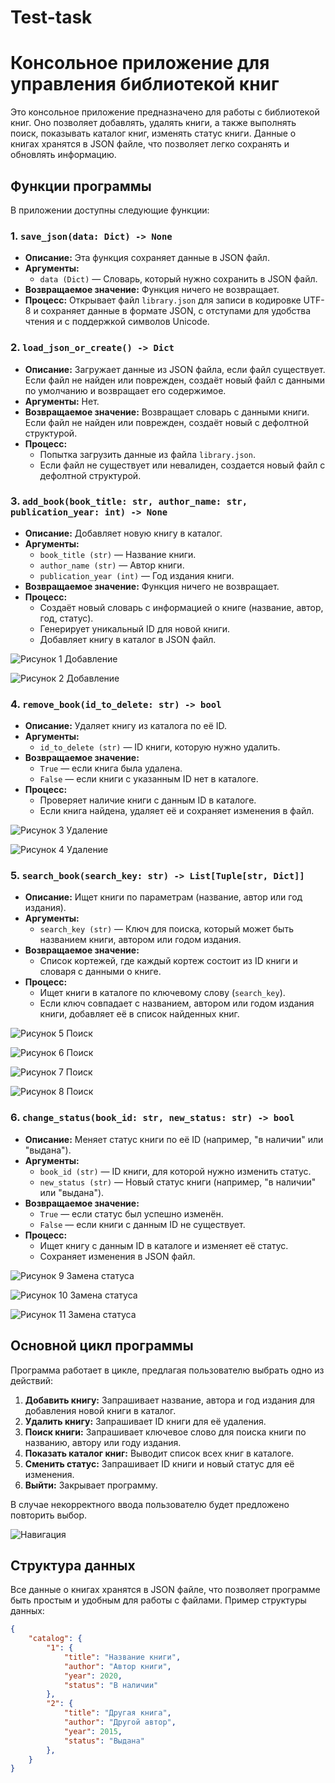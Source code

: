 # Test-task

# Консольное приложение для управления библиотекой книг

Это консольное приложение предназначено для работы с библиотекой книг. Оно позволяет добавлять, удалять книги, а также выполнять поиск, показывать каталог книг, изменять статус книги. Данные о книгах хранятся в JSON файле, что позволяет легко сохранять и обновлять информацию.

## Функции программы

В приложении доступны следующие функции:

### 1. `save_json(data: Dict) -> None`
- **Описание:** Эта функция сохраняет данные в JSON файл.
- **Аргументы:**
  - `data (Dict)` — Словарь, который нужно сохранить в JSON файл.
- **Возвращаемое значение:** Функция ничего не возвращает.
- **Процесс:** Открывает файл `library.json` для записи в кодировке UTF-8 и сохраняет данные в формате JSON, с отступами для удобства чтения и с поддержкой символов Unicode.

### 2. `load_json_or_create() -> Dict`
- **Описание:** Загружает данные из JSON файла, если файл существует. Если файл не найден или поврежден, создаёт новый файл с данными по умолчанию и возвращает его содержимое.
- **Аргументы:** Нет.
- **Возвращаемое значение:** Возвращает словарь с данными книги. Если файл не найден или поврежден, создаёт новый с дефолтной структурой.
- **Процесс:** 
  - Попытка загрузить данные из файла `library.json`.
  - Если файл не существует или невалиден, создается новый файл с дефолтной структурой.
 
### 3. `add_book(book_title: str, author_name: str, publication_year: int) -> None`
- **Описание:** Добавляет новую книгу в каталог.
- **Аргументы:**
  - `book_title (str)` — Название книги.
  - `author_name (str)` — Автор книги.
  - `publication_year (int)` — Год издания книги.
- **Возвращаемое значение:** Функция ничего не возвращает.
- **Процесс:**
  - Создаёт новый словарь с информацией о книге (название, автор, год, статус).
  - Генерирует уникальный ID для новой книги.
  - Добавляет книгу в каталог в JSON файл.

![Рисунок 1 Добавление](https://github.com/user-attachments/assets/14cae126-e1eb-4500-baa0-3955322a35a4)

![Рисунок 2 Добавление](https://github.com/user-attachments/assets/3f4ad37d-5a03-4f86-935a-1f65c2482694)

### 4. `remove_book(id_to_delete: str) -> bool`
- **Описание:** Удаляет книгу из каталога по её ID.
- **Аргументы:**
  - `id_to_delete (str)` — ID книги, которую нужно удалить.
- **Возвращаемое значение:** 
  - `True` — если книга была удалена.
  - `False` — если книги с указанным ID нет в каталоге.
- **Процесс:**
  - Проверяет наличие книги с данным ID в каталоге.
  - Если книга найдена, удаляет её и сохраняет изменения в файл.

![Рисунок 3 Удаление](https://github.com/user-attachments/assets/a5d392cb-056a-4ab7-8482-ba39d6b5417f)

![Рисунок 4 Удаление](https://github.com/user-attachments/assets/3597b394-8740-4d5b-930e-2a5e87840334)


### 5. `search_book(search_key: str) -> List[Tuple[str, Dict]]`
- **Описание:** Ищет книги по параметрам (название, автор или год издания).
- **Аргументы:**
  - `search_key (str)` — Ключ для поиска, который может быть названием книги, автором или годом издания.
- **Возвращаемое значение:** 
  - Список кортежей, где каждый кортеж состоит из ID книги и словаря с данными о книге.
- **Процесс:**
  - Ищет книги в каталоге по ключевому слову (`search_key`).
  - Если ключ совпадает с названием, автором или годом издания книги, добавляет её в список найденных книг.

![Рисунок 5 Поиск](https://github.com/user-attachments/assets/c9b844e9-f817-41c4-a473-054afb960734)

![Рисунок 6 Поиск](https://github.com/user-attachments/assets/4a9f7723-731e-461a-86c4-d763630c853d)

![Рисунок 7 Поиск](https://github.com/user-attachments/assets/45940a8c-e477-4b73-b7ac-d5e94cdf2ecf)

![Рисунок 8 Поиск](https://github.com/user-attachments/assets/ca02b7f0-59d9-400e-b33a-9d7d1df5c6b9)

### 6. `change_status(book_id: str, new_status: str) -> bool`
- **Описание:** Меняет статус книги по её ID (например, "в наличии" или "выдана").
- **Аргументы:**
  - `book_id (str)` — ID книги, для которой нужно изменить статус.
  - `new_status (str)` — Новый статус книги (например, "в наличии" или "выдана").
- **Возвращаемое значение:** 
  - `True` — если статус был успешно изменён.
  - `False` — если книги с данным ID не существует.
- **Процесс:**
  - Ищет книгу с данным ID в каталоге и изменяет её статус.
  - Сохраняет изменения в JSON файл.

![Рисунок 9 Замена статуса](https://github.com/user-attachments/assets/cfc1620b-d586-4498-bf82-3117f8b31c5e)
 
![Рисунок 10 Замена статуса](https://github.com/user-attachments/assets/9f469d1d-1ac8-4a95-994c-e90681ef093c)

![Рисунок 11 Замена статуса](https://github.com/user-attachments/assets/96dc1532-3c6b-47ea-9940-7025839ec42f)

## Основной цикл программы

Программа работает в цикле, предлагая пользователю выбрать одно из действий:

1. **Добавить книгу:** Запрашивает название, автора и год издания для добавления новой книги в каталог.
2. **Удалить книгу:** Запрашивает ID книги для её удаления.
3. **Поиск книги:** Запрашивает ключевое слово для поиска книги по названию, автору или году издания.
4. **Показать каталог книг:** Выводит список всех книг в каталоге.
5. **Сменить статус:** Запрашивает ID книги и новый статус для её изменения.
6. **Выйти:** Закрывает программу.

В случае некорректного ввода пользователю будет предложено повторить выбор.

![Навигация](https://github.com/user-attachments/assets/8dd65546-abb5-45ca-afec-1f1ba3d14618)


## Структура данных

Все данные о книгах хранятся в JSON файле, что позволяет программе быть простым и удобным для работы с файлами. Пример структуры данных:

```json
{
    "catalog": {
        "1": {
            "title": "Название книги",
            "author": "Автор книги",
            "year": 2020,
            "status": "В наличии"
        },
        "2": {
            "title": "Другая книга",
            "author": "Другой автор",
            "year": 2015,
            "status": "Выдана"
        },
    }
}
